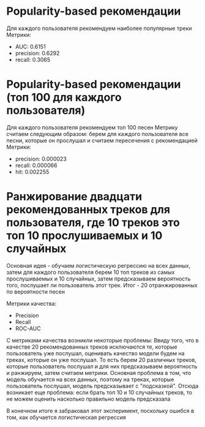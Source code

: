 # Popularity-based рекомендации
Для каждого пользователя рекомендуем наиболее популярные треки
Метрики:
- AUC: 0.6151
- precision:  0.6292
- recall:  0.3065


# Popularity-based рекомендации (топ 100 для каждого пользователя)
Для каждого пользователя рекомендуем топ 100 песен
Метрику считаем следующим образом: берем для каждого пользователя все песни, которые он прослушал и считаем пересечения с рекомендацией
Метрики:
- precision:    0.000023
- recall:       0.000066
- hit:      0.002255


# Ранжирование двадцати рекомендованных треков для пользователя, где 10 треков это топ 10 прослушиваемых и 10 случайных

Основная идея - обучаем логистическую регрессию на всех данных, затем для каждого пользователя берем 10 топ треков из самых прослушиваемых и 10 случайных, затем предсказываем вероятность того, послушает ли пользователь этот трек. Итог - 20 отранжированных по вероятности песен

Метрики качества:
- Precision
- Recall
- ROC-AUC

С метриками качества возникли некоторые проблемы: Ввиду того, что в качестве 20 рекомендованных треков исключаются те, которые пользователь уже послушал, оценивать качество модели будем на треках, которые он уже послушал. То есть берем 20 различных треков, которые пользователь послушал и для них предсказываем вероятность и ранжируем, затем считаем метрики.
Основная проблема в том, что модель обучается на всех данных, поэтому на треках, которые пользователь послушал, модель  предсказывает с "подсказкой".
Отсюда возникает еще проблема: если брать топ 10 и 10 случайных треков, то не можем оценить насколько правильно модель предсказала

В конечном итоге я забраковал этот эксперимент, поскольку ошибся в том, как обучается логистическая регрессия

